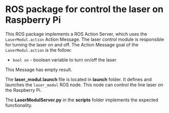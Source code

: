 # ROS package for control the laser on Raspberry Pi

This ROS package implements a ROS Action Server, which uses the `LaserModul.action` Action Message. The laser control module is responsible for turning the laser on and off. The Action Message goal of the `LaserModul.action` is the follow:
- `bool on` - boolean variable to turn on/off the laser

This Message has empty result.
 
The **laser_modul.launch** file is located in **launch** folder. It defines and launches the `laser_modul` ROS node. This node can control the line laser on the Raspberry Pi.

The **LaserModulServer.py** in the **scripts** folder implements the expected functionality.